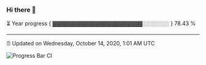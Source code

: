 ### Hi there 👋

⏳ Year progress { ▓▓▓▓▓▓▓▓▓▓▓▓▓▓▓▓▓▓▓▓▓▓▓░░░░░░░ } 78.43 %

---

⏰ Updated on Wednesday, October 14, 2020, 1:01 AM UTC

![Progress Bar CI](https://github.com/arthurbuhl/arthurbuhl/workflows/Progress%20Bar%20CI/badge.svg)

